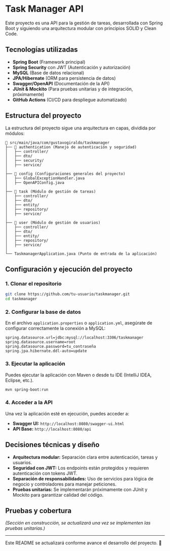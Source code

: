 # Task Manager API

Este proyecto es una API para la gestión de tareas, desarrollada con Spring Boot y siguiendo una arquitectura modular con principios SOLID y Clean Code.

## Tecnologías utilizadas
- **Spring Boot** (Framework principal)
- **Spring Security** con JWT (Autenticación y autorización)
- **MySQL** (Base de datos relacional)
- **JPA/Hibernate** (ORM para persistencia de datos)
- **Swagger/OpenAPI** (Documentación de la API)
- **JUnit & Mockito** (Para pruebas unitarias y de integración, próximamente)
- **GitHub Actions** (CI/CD para despliegue automatizado)

## Estructura del proyecto

La estructura del proyecto sigue una arquitectura en capas, dividida por módulos:
```
📂 src/main/java/com/gustavogiraldo/taskmanager
├── 📂 authentication (Manejo de autenticación y seguridad)
│   ├── controller/
│   ├── dto/
│   ├── security/
│   ├── service/
│
├── 📂 config (Configuraciones generales del proyecto)
│   ├── GlobalExceptionHandler.java
│   ├── OpenAPIConfig.java
│
├── 📂 task (Módulo de gestión de tareas)
│   ├── controller/
│   ├── dto/
│   ├── entity/
│   ├── repository/
│   ├── service/
│
├── 📂 user (Módulo de gestión de usuarios)
│   ├── controller/
│   ├── dto/
│   ├── entity/
│   ├── repository/
│   ├── service/
│
└── TaskmanagerApplication.java (Punto de entrada de la aplicación)
```

## Configuración y ejecución del proyecto

### 1. Clonar el repositorio
```sh
git clone https://github.com/tu-usuario/taskmanager.git
cd taskmanager
```

### 2. Configurar la base de datos
En el archivo `application.properties` o `application.yml`, asegúrate de configurar correctamente la conexión a MySQL:
```properties
spring.datasource.url=jdbc:mysql://localhost:3306/taskmanager
spring.datasource.username=root
spring.datasource.password=tu_contraseña
spring.jpa.hibernate.ddl-auto=update
```

### 3. Ejecutar la aplicación
Puedes ejecutar la aplicación con Maven o desde tu IDE (IntelliJ IDEA, Eclipse, etc.).
```sh
mvn spring-boot:run
```

### 4. Acceder a la API
Una vez la aplicación esté en ejecución, puedes acceder a:
- **Swagger UI:** `http://localhost:8080/swagger-ui.html`
- **API Base:** `http://localhost:8080/api`

## Decisiones técnicas y diseño
- **Arquitectura modular:** Separación clara entre autenticación, tareas y usuarios.
- **Seguridad con JWT:** Los endpoints están protegidos y requieren autenticación con tokens JWT.
- **Separación de responsabilidades:** Uso de servicios para lógica de negocio y controladores para manejar peticiones.
- **Pruebas unitarias:** Se implementarán próximamente con JUnit y Mockito para garantizar calidad del código.

## Pruebas y cobertura
*(Sección en construcción, se actualizará una vez se implementen las pruebas unitarias.)*

---

Este README se actualizará conforme avance el desarrollo del proyecto. 🚀


